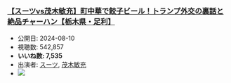 ### [【スーツvs茂木敏充】町中華で餃子ビール！トランプ外交の裏話と絶品チャーハン【栃木県・足利】](https://www.youtube.com/watch?v=uJzoql06jxg)
-   公開日: 2024-08-10
-   視聴数: 542,857
-   **いいね数: 7,535**
-   出演者: [スーツ](/rehacq_fan/people/スーツ "wikilink"), [茂木敏充](/rehacq_fan/people/茂木敏充 "wikilink")
- [![](https://img.youtube.com/vi/uJzoql06jxg/hqdefault.jpg)](https://www.youtube.com/watch?v=uJzoql06jxg)
